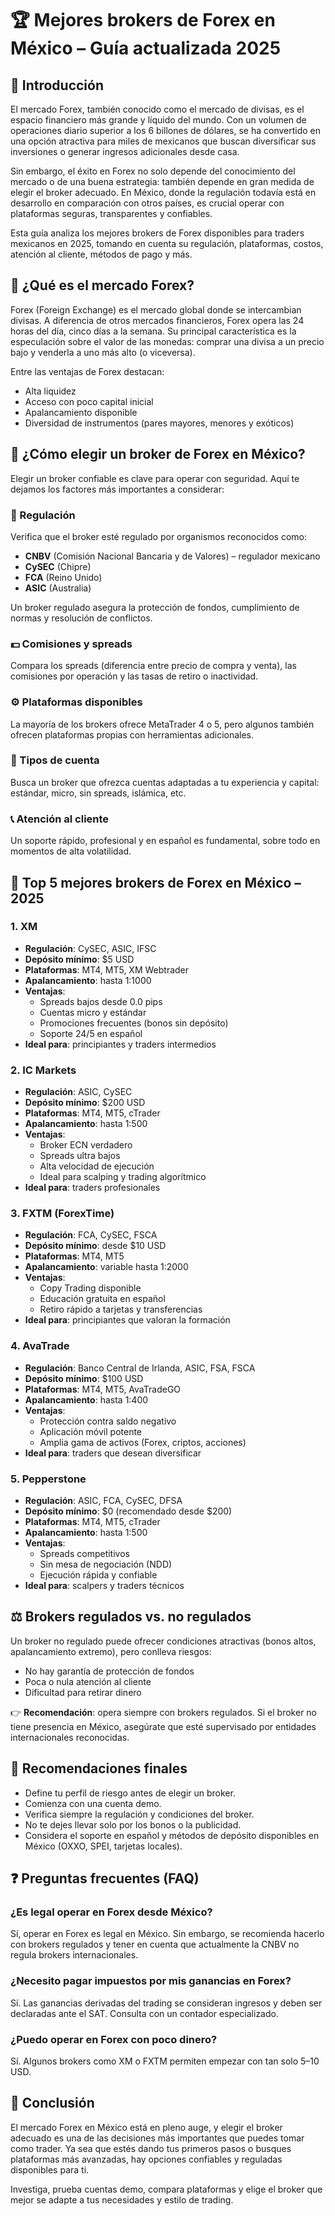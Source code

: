 
# 🏆 Mejores brokers de Forex en México – Guía actualizada 2025

## 📌 Introducción

El mercado Forex, también conocido como el mercado de divisas, es el espacio financiero más grande y líquido del mundo. Con un volumen de operaciones diario superior a los 6 billones de dólares, se ha convertido en una opción atractiva para miles de mexicanos que buscan diversificar sus inversiones o generar ingresos adicionales desde casa.

Sin embargo, el éxito en Forex no solo depende del conocimiento del mercado o de una buena estrategia: también depende en gran medida de elegir el broker adecuado. En México, donde la regulación todavía está en desarrollo en comparación con otros países, es crucial operar con plataformas seguras, transparentes y confiables.

Esta guía analiza los mejores brokers de Forex disponibles para traders mexicanos en 2025, tomando en cuenta su regulación, plataformas, costos, atención al cliente, métodos de pago y más.

## 💱 ¿Qué es el mercado Forex?

Forex (Foreign Exchange) es el mercado global donde se intercambian divisas. A diferencia de otros mercados financieros, Forex opera las 24 horas del día, cinco días a la semana. Su principal característica es la especulación sobre el valor de las monedas: comprar una divisa a un precio bajo y venderla a uno más alto (o viceversa).

Entre las ventajas de Forex destacan:

- Alta liquidez
- Acceso con poco capital inicial
- Apalancamiento disponible
- Diversidad de instrumentos (pares mayores, menores y exóticos)

## 🧐 ¿Cómo elegir un broker de Forex en México?

Elegir un broker confiable es clave para operar con seguridad. Aquí te dejamos los factores más importantes a considerar:

### 🔐 Regulación

Verifica que el broker esté regulado por organismos reconocidos como:

- **CNBV** (Comisión Nacional Bancaria y de Valores) – regulador mexicano
- **CySEC** (Chipre)
- **FCA** (Reino Unido)
- **ASIC** (Australia)

Un broker regulado asegura la protección de fondos, cumplimiento de normas y resolución de conflictos.

### 💵 Comisiones y spreads

Compara los spreads (diferencia entre precio de compra y venta), las comisiones por operación y las tasas de retiro o inactividad.

### ⚙️ Plataformas disponibles

La mayoría de los brokers ofrece MetaTrader 4 o 5, pero algunos también ofrecen plataformas propias con herramientas adicionales.

### 🧾 Tipos de cuenta

Busca un broker que ofrezca cuentas adaptadas a tu experiencia y capital: estándar, micro, sin spreads, islámica, etc.

### 📞 Atención al cliente

Un soporte rápido, profesional y en español es fundamental, sobre todo en momentos de alta volatilidad.

## 🥇 Top 5 mejores brokers de Forex en México – 2025

### 1. **XM**

- **Regulación**: CySEC, ASIC, IFSC
- **Depósito mínimo**: $5 USD
- **Plataformas**: MT4, MT5, XM Webtrader
- **Apalancamiento**: hasta 1:1000
- **Ventajas**:
  - Spreads bajos desde 0.0 pips
  - Cuentas micro y estándar
  - Promociones frecuentes (bonos sin depósito)
  - Soporte 24/5 en español
- **Ideal para**: principiantes y traders intermedios

### 2. **IC Markets**

- **Regulación**: ASIC, CySEC
- **Depósito mínimo**: $200 USD
- **Plataformas**: MT4, MT5, cTrader
- **Apalancamiento**: hasta 1:500
- **Ventajas**:
  - Broker ECN verdadero
  - Spreads ultra bajos
  - Alta velocidad de ejecución
  - Ideal para scalping y trading algorítmico
- **Ideal para**: traders profesionales

### 3. **FXTM (ForexTime)**

- **Regulación**: FCA, CySEC, FSCA
- **Depósito mínimo**: desde $10 USD
- **Plataformas**: MT4, MT5
- **Apalancamiento**: variable hasta 1:2000
- **Ventajas**:
  - Copy Trading disponible
  - Educación gratuita en español
  - Retiro rápido a tarjetas y transferencias
- **Ideal para**: principiantes que valoran la formación

### 4. **AvaTrade**

- **Regulación**: Banco Central de Irlanda, ASIC, FSA, FSCA
- **Depósito mínimo**: $100 USD
- **Plataformas**: MT4, MT5, AvaTradeGO
- **Apalancamiento**: hasta 1:400
- **Ventajas**:
  - Protección contra saldo negativo
  - Aplicación móvil potente
  - Amplia gama de activos (Forex, criptos, acciones)
- **Ideal para**: traders que desean diversificar

### 5. **Pepperstone**

- **Regulación**: ASIC, FCA, CySEC, DFSA
- **Depósito mínimo**: $0 (recomendado desde $200)
- **Plataformas**: MT4, MT5, cTrader
- **Apalancamiento**: hasta 1:500
- **Ventajas**:
  - Spreads competitivos
  - Sin mesa de negociación (NDD)
  - Ejecución rápida y confiable
- **Ideal para**: scalpers y traders técnicos

## ⚖️ Brokers regulados vs. no regulados

Un broker no regulado puede ofrecer condiciones atractivas (bonos altos, apalancamiento extremo), pero conlleva riesgos:

- No hay garantía de protección de fondos
- Poca o nula atención al cliente
- Dificultad para retirar dinero

👉 **Recomendación**: opera siempre con brokers regulados. Si el broker no tiene presencia en México, asegúrate que esté supervisado por entidades internacionales reconocidas.

## 🎯 Recomendaciones finales

- Define tu perfil de riesgo antes de elegir un broker.
- Comienza con una cuenta demo.
- Verifica siempre la regulación y condiciones del broker.
- No te dejes llevar solo por los bonos o la publicidad.
- Considera el soporte en español y métodos de depósito disponibles en México (OXXO, SPEI, tarjetas locales).

## ❓ Preguntas frecuentes (FAQ)

### ¿Es legal operar en Forex desde México?
Sí, operar en Forex es legal en México. Sin embargo, se recomienda hacerlo con brokers regulados y tener en cuenta que actualmente la CNBV no regula brokers internacionales.

### ¿Necesito pagar impuestos por mis ganancias en Forex?
Sí. Las ganancias derivadas del trading se consideran ingresos y deben ser declaradas ante el SAT. Consulta con un contador especializado.

### ¿Puedo operar en Forex con poco dinero?
Sí. Algunos brokers como XM o FXTM permiten empezar con tan solo $5–$10 USD.

## 📌 Conclusión

El mercado Forex en México está en pleno auge, y elegir el broker adecuado es una de las decisiones más importantes que puedes tomar como trader. Ya sea que estés dando tus primeros pasos o busques plataformas más avanzadas, hay opciones confiables y reguladas disponibles para ti.

Investiga, prueba cuentas demo, compara plataformas y elige el broker que mejor se adapte a tus necesidades y estilo de trading.
